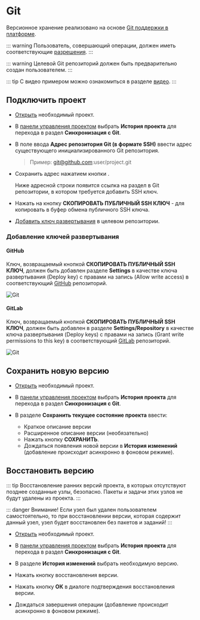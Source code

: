 # Git

Версионное хранение реализовано на основе [Git поддержки в платформе][1].

::: warning <span class='iconify' data-icon='emojione-v1:warning' style='color: #e7c000; font-size: 24px;'></span>
Пользователь, совершающий операции, должен иметь соответствующие [разрешения][2].
:::

::: warning <span class='iconify' data-icon='emojione-v1:warning' style='color: #e7c000; font-size: 24px;'></span>
Целевой Git репозиторий должен быть предварительно создан пользователем.
:::

::: tip <span class='iconify' data-icon='mdi:information' style='color: #42b983; font-size: 24px;'></span>
С видео примером можно ознакомиться в разделе [видео](./video.md).
:::

## Подключить проект

- [Открыть][3] необходимый проект.

- В [панели управления проектом][4] выбрать <span class="iconify-inline" data-icon="mdi:git"></span>**История проекта** для перехода в раздел **Синхронизация с Git**.

- В поле ввода **Адрес репозитория Git (в формате SSH)** ввести адрес существующего инициализированного Git репозитория.

  > Пример: git@github.com:user/project.git

- Сохранить адрес нажатием кнопки <span class='iconify-inline' data-icon='mdi:content-save'></span>.

  Ниже адресной строки появится ссылка на раздел в Git репозитории, в котором требуется добавить SSH ключ.

- Нажать на кнопку <span class='iconify-inline' data-icon='mdi:key'></span> **СКОПИРОВАТЬ ПУБЛИЧНЫЙ SSH КЛЮЧ** - для копировать в буфер обмена публичного SSH ключа.

- [Добавить ключ развертывания][5] в целевом репозитории.

### Добавление ключей развертывания

#### GitHub

Ключ, возвращаемый кнопкой <span class='iconify-inline' data-icon='mdi:key'></span> **СКОПИРОВАТЬ ПУБЛИЧНЫЙ SSH КЛЮЧ**, должен быть добавлен разделе **Settings** в качестве ключа развертывания (Deploy key) с правами на запись (<span class="iconify-inline" data-icon="mdi:checkbox-marked" style="color: blue"></span>Allow write access) в соответствующий [GitHub][6] репозиторий.

![Git](/images/common/git_keys.png)

#### GitLab

Ключ, возвращаемый кнопкой <span class='iconify-inline' data-icon='mdi:key'></span> **СКОПИРОВАТЬ ПУБЛИЧНЫЙ SSH КЛЮЧ**, должен быть добавлен в разделе **Settings/Repository** в качестве ключа развертывания (Deploy keys) с правами на запись (<span class="iconify-inline" data-icon="mdi:checkbox-marked" style="color: blue"></span>Grant write permissions to this key) в соответствующий [GitLab][7] репозиторий.

![Git](/images/common/gitlab_keys.png)

## Сохранить новую версию

- [Открыть][3] необходимый проект.

- В [панели управления проектом][4] выбрать <span class="iconify-inline" data-icon="mdi:git"></span>**История проекта** для перехода в раздел **Синхронизация с Git**.

- В разделе **Сохранить текущее состояние проекта** ввести:
  - Краткое описание версии
  - Расширенное описание версии (необязательно)
  - Нажать кнопку **СОХРАНИТЬ**.
  - Дождаться появления новой версии в **История изменений** (добавление происходит асинхронно в фоновом режиме).

## Восстановить версию

::: tip <span class='iconify' data-icon='mdi:information' style='color: #42b983; font-size: 24px;'></span>
Восстановление ранних версий проекта, в которых отсутствуют позднее созданные узлы, безопасно. Пакеты и задачи этих узлов не будут удалены из проекта.
:::

::: danger <span class='iconify' data-icon='gg:danger' style='color: #cc0000; font-size: 24px;'></span>
Внимание! Если узел был удален пользователем самостоятельно, то при восстановлении версии, которая содержит данный узел, узел будет восстановлен без пакетов и заданий!
:::

- [Открыть][3] необходимый проект.

- В [панели управления проектом][4] выбрать <span class="iconify-inline" data-icon="mdi:git"></span>**История проекта** для перехода в раздел **Синхронизация с Git**.

- В разделе **История изменений** выбрать необходимую версию.
- Нажать кнопку <span class='iconify-inline' data-icon='mdi:backup-restore'></span> восстановления версии.
- Нажать кнопку **ОК** в диалоге подтверждения восстановления версии.
- Дождаться завершения операции (добавление происходит асинхронно в фоновом режиме).

[1]: /docs/desc/git.md
[2]: /docs/desc/git.md#разрешения
[3]: ./project.md#открытие-проекта
[4]: /docs/desc/project.md#панель-управления-проектом
[5]: #добавление-ключеи-развертывания
[6]: htts://github.com
[7]: htts://gitlab.com
